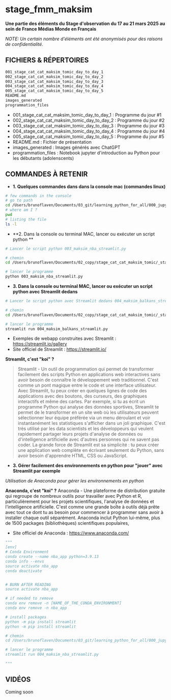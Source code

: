 # stage_fmm_maksim


**Une partie des éléments du Stage d'observation du 17 au 21 mars 2025 au sein de France Médias Monde en Français**

_NOTE: Un certain nombre d'éléments ont été anonymisés pour des raisons de confidentialité._


## FICHIERS & RÉPERTOIRES
```bash
001_stage_cat_cat_maksim_tomic_day_to_day_1
002_stage_cat_cat_maksim_tomic_day_to_day_2
003_stage_cat_cat_maksim_tomic_day_to_day_3
004_stage_cat_cat_maksim_tomic_day_to_day_4
005_stage_cat_cat_maksim_tomic_day_to_day_5
README.md
images_generated
programmation_files
```



- 001_stage_cat_cat_maksim_tomic_day_to_day_1 : Programme du jour #1
- 002_stage_cat_cat_maksim_tomic_day_to_day_2 : Programme du jour #2
- 003_stage_cat_cat_maksim_tomic_day_to_day_3 : Programme du jour #3
- 004_stage_cat_cat_maksim_tomic_day_to_day_4 : Programme du jour #4
- 005_stage_cat_cat_maksim_tomic_day_to_day_5 : Programme du jour #5
- README.md : Fichier de présentation
- images_generated : Images générés avec ChatGPT
- programmation_files : Notebook jupyter d'introduction au Python pour les débutants (adolenscents) 


## COMMANDES À RETENIR

- **1. Quelques commandes dans dans la console mac (commandes linux)**

```bash
# few commands in the console
# go to path
cd /Users/brunoflaven/Documents/03_git/learning_python_for_all/000_jupyter_notebooks/stage_fmm_maksim/
# where am I ?
pwd
# listing the file
ls -l
```

- **2. Dans la console ou terminal MAC, lancer ou exécuter un script python **
```bash
# Lancer le script python 003_maksim_nba_streamlit.py

# chemin
cd /Users/brunoflaven/Documents/02_copy/stage_cat_cat_maksim_tomic/_stage_cat_cat_maksim_tomic_day_to_day_2/

# lancer le programme
python 003_maksim_nba_streamlit.py
```

- **3. Dans la console ou terminal MAC, lancer ou exécuter un script python  avec Streamlit dedans**
```bash
# Lancer le script python avec Streamlit dedans 004_maksim_balkans_streamlit.py

# chemin
cd /Users/brunoflaven/Documents/02_copy/stage_cat_cat_maksim_tomic/_stage_cat_cat_maksim_tomic_day_to_day_5

# lancer le programme
streamlit run 004_maksim_balkans_streamlit.py
```



- Exemples de webapp construites avec Streamlit : https://streamlit.io/gallery
- Site officiel de Streamlit : https://streamlit.io/

**Streamlit, c'est "koi" ?**

> Streamlit - Un outil de programmation qui permet de transformer facilement des scripts Python en applications web interactives sans avoir besoin de connaître le développement web traditionnel. C'est comme un pont magique entre le code et une interface utilisateur. Avec Streamlit, tu peux créer en quelques lignes de code des applications avec des boutons, des curseurs, des graphiques interactifs et même des cartes. Par exemple, si tu as écrit un programme Python qui analyse des données sportives, Streamlit te permet de le transformer en un site web où les utilisateurs peuvent sélectionner leur équipe préférée via un menu déroulant et voir instantanément les statistiques s'afficher dans un joli graphique. C'est très utilisé par les data scientists et les développeurs qui veulent rapidement partager leurs projets d'analyse de données ou d'intelligence artificielle avec d'autres personnes qui ne savent pas coder. La grande force de Streamlit est sa simplicité : tu peux créer une application web complète en écrivant seulement du Python, sans avoir besoin d'apprendre HTML, CSS ou JavaScript.


- **3. Gérer facilement des environnements en python pour "jouer" avec Streamlit par exemple**

*Utilisation de Anaconda pour gérer les environnements en python*

**Anaconda, c'est "koi" ?**
Anaconda - Une plateforme de distribution gratuite qui regroupe de nombreux outils pour travailler avec Python et R, particulièrement pour les projets scientifiques, l'analyse de données et l'intelligence artificielle. C'est comme une grande boîte à outils déjà prête avec tout ce dont tu as besoin pour commencer à programmer sans avoir à installer chaque outil séparément. Anaconda inclut Python lui-même, plus de 1500 packages (bibliothèques) scientifiques populaires,


- Site officiel de Anaconda : https://www.anaconda.com/

```python
"""
[env]
# Conda Environment
conda create --name nba_app python=3.9.13
conda info --envs
source activate nba_app
conda deactivate


# BURN AFTER READING
source activate nba_app

# if needed to remove
conda env remove -n [NAME_OF_THE_CONDA_ENVIRONMENT]
conda env remove -n nba_app

# install packages
python -m pip install streamlit 
python -m pip install streamlit

# chemin
cd /Users/brunoflaven/Documents/03_git/learning_python_for_all/000_jupyter_notebooks/stage_fmm_maksim/002_stage_cat_cat_maksim_tomic_day_to_day_2

# lancer le programme
streamlit run 004_maksim_nba_streamlit.py

"""
```


## VIDÉOS
Coming soon
<!-- 
### Vidéo #1 Stage d'observation du 20 au 22 décembre 2023 au sein de France Médias Monde (Français)

[Vidéo #1 Stage d'observation du 20 au 22 décembre 2023 au sein de France Médias Monde (Français)](https://www.youtube.com/watch?v=h1E_QOrYdHs)[![Vidéo #1 Stage d'observation du 20 au 22 décembre 2023 au sein de France Médias Monde (Français)](explications_segal_1.png)](https://www.youtube.com/watch?v=h1E_QOrYdHs)


 -->
